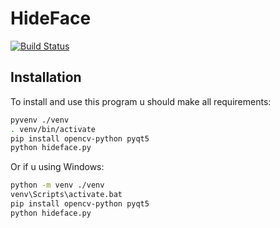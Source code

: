 # HideFace
[![Build Status](https://travis-ci.org/meyakovenkoj/hideface.svg?branch=master)](https://travis-ci.org/meyakovenkoj/hideface)
## Installation
To install and use this program u should make all requirements:
```bash
pyvenv ./venv
. venv/bin/activate
pip install opencv-python pyqt5 
python hideface.py
```

Or if u using Windows:
```bash
python -m venv ./venv
venv\Scripts\activate.bat
pip install opencv-python pyqt5 
python hideface.py
```
